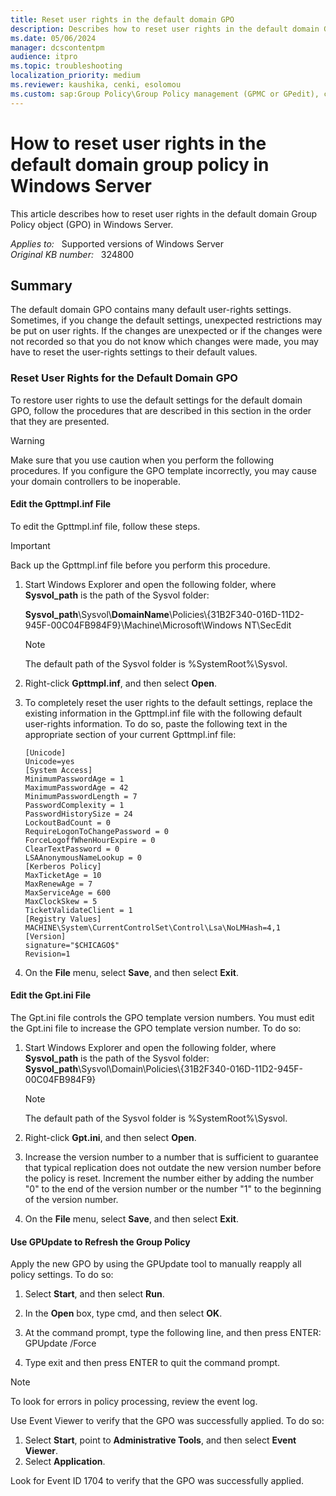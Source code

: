 ```yaml
---
title: Reset user rights in the default domain GPO
description: Describes how to reset user rights in the default domain Group Policy object (GPO) in Windows Server.
ms.date: 05/06/2024
manager: dcscontentpm
audience: itpro
ms.topic: troubleshooting
localization_priority: medium
ms.reviewer: kaushika, cenki, esolomou
ms.custom: sap:Group Policy\Group Policy management (GPMC or GPedit), csstroubleshoot
---
```

# How to reset user rights in the default domain group policy in Windows Server

This article describes how to reset user rights in the default domain Group Policy object (GPO) in Windows Server.

_Applies to:_ &nbsp; Supported versions of Windows Server  
_Original KB number:_ &nbsp; 324800

## Summary

The default domain GPO contains many default user-rights settings. Sometimes, if you change the default settings, unexpected restrictions may be put on user rights. If the changes are unexpected or if the changes were not recorded so that you do not know which changes were made, you may have to reset the user-rights settings to their default values.

### Reset User Rights for the Default Domain GPO

To restore user rights to use the default settings for the default domain GPO, follow the procedures that are described in this section in the order that they are presented.

> [!WARNING]
> Make sure that you use caution when you perform the following procedures. If you configure the GPO template incorrectly, you may cause your domain controllers to be inoperable.

#### Edit the Gpttmpl.inf File

To edit the Gpttmpl.inf file, follow these steps.

> [!IMPORTANT]
> Back up the Gpttmpl.inf file before you perform this procedure.

1. Start Windows Explorer and open the following folder, where **Sysvol_path** is the path of the Sysvol folder:
  
    **Sysvol_path**\\Sysvol\\**DomainName**\\Policies\\{31B2F340-016D-11D2-945F-00C04FB984F9}\\Machine\Microsoft\\Windows NT\\SecEdit

    > [!NOTE]
    > The default path of the Sysvol folder is %SystemRoot%\\Sysvol.
2. Right-click **Gpttmpl.inf**, and then select **Open**.
3. To completely reset the user rights to the default settings, replace the existing information in the Gpttmpl.inf file with the following default user-rights information. To do so, paste the following text in the appropriate section of your current Gpttmpl.inf file:

    ```inf
    [Unicode]
    Unicode=yes  
    [System Access]  
    MinimumPasswordAge = 1  
    MaximumPasswordAge = 42  
    MinimumPasswordLength = 7  
    PasswordComplexity = 1  
    PasswordHistorySize = 24  
    LockoutBadCount = 0  
    RequireLogonToChangePassword = 0  
    ForceLogoffWhenHourExpire = 0  
    ClearTextPassword = 0
    LSAAnonymousNameLookup = 0  
    [Kerberos Policy]  
    MaxTicketAge = 10  
    MaxRenewAge = 7  
    MaxServiceAge = 600  
    MaxClockSkew = 5  
    TicketValidateClient = 1
    [Registry Values]
    MACHINE\System\CurrentControlSet\Control\Lsa\NoLMHash=4,1  
    [Version]  
    signature="$CHICAGO$"  
    Revision=1
    ```

4. On the **File** menu, select **Save**, and then select **Exit**.

#### Edit the Gpt.ini File

The Gpt.ini file controls the GPO template version numbers. You must edit the Gpt.ini file to increase the GPO template version number. To do so:

1. Start Windows Explorer and open the following folder, where **Sysvol_path** is the path of the Sysvol folder:
    **Sysvol_path**\\Sysvol\\Domain\\Policies\\{31B2F340-016D-11D2-945F-00C04FB984F9}

    > [!NOTE]
    > The default path of the Sysvol folder is %SystemRoot%\\Sysvol.

2. Right-click **Gpt.ini**, and then select **Open**.
3. Increase the version number to a number that is sufficient to guarantee that typical replication does not outdate the new version number before the policy is reset. Increment the number either by adding the number "0" to the end of the version number or the number "1" to the beginning of the version number.
4. On the **File** menu, select **Save**, and then select **Exit**.

#### Use GPUpdate to Refresh the Group Policy

Apply the new GPO by using the GPUpdate tool to manually reapply all policy settings. To do so:

1. Select **Start**, and then select **Run**.
2. In the **Open** box, type cmd, and then select **OK**.
3. At the command prompt, type the following line, and then press ENTER: GPUpdate /Force

4. Type exit and then press ENTER to quit the command prompt.

> [!NOTE]
> To look for errors in policy processing, review the event log.

Use Event Viewer to verify that the GPO was successfully applied. To do so:

1. Select **Start**, point to **Administrative Tools**, and then select **Event Viewer**.
2. Select **Application**.

Look for Event ID 1704 to verify that the GPO was successfully applied.

